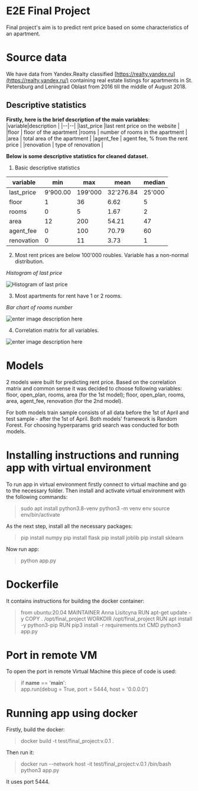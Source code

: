 # E2E Final Project

Final project's aim is to predict rent price based on some characteristics of an apartment. 

# Source data

We have data from Yandex.Realty classified [https://realty.yandex.ru](https://realty.yandex.ru/) containing real estate listings for apartments in St. Petersburg and Leningrad Oblast from 2016 till the middle of August 2018. 

## Descriptive statistics

**Firstly, here is the brief description of the main variables:**
|variable|description  |
|--|--|
|last_price |last rent price on the website |
|floor | floor of the apartment
|rooms | number of rooms in the apartment |
|area | total area of the apartment |
|agent_fee | agent fee, % from the rent price |
|renovation | type of renovation |


**Below is some descriptive statistics for cleaned dataset.** 

1. Basic descriptive statistics

|variable|min|max|mean|median|
|--|--|--|--|--|
|last_price| 9'900.00 |199'000|32'276.84|25'000|
|floor|1|36|6.62|5|
|rooms|0|5|1.67|2|
|area|12|200|54.21|47|
|agent_fee|0|100|70.79|60|
|renovation|0|11|3.73|1|

2. Most rent prices are below 100'000 roubles. Variable has a non-normal distribution.

*Histogram of last price*

![Histogram of last price](https://sun9-40.userapi.com/s/v1/ig2/6FVnDxI2Sk4HZLyOkUIgwXsr1iFbjtJ9xunSPl8aQDQTmKXUEVl9A2Ge2DMmC9W3RgZOzJC0uJ1yFGkkAaxpBUSV.jpg?size=323x225&quality=96&type=album)

3. Most apartments for rent have 1 or 2 rooms.

*Bar chart of rooms number*

![enter image description here](https://sun9-12.userapi.com/s/v1/ig2/pesVADZ8Ke1gqnWXVNvfxzUMPoyJBrtm6VcG8VmIqefEbhph4QGJnEm4i2pCRiTJNjQb-TPP860xlFoIqiq9FMAz.jpg?size=342x219&quality=96&type=album)

4. Correlation matrix for all variables. 

![enter image description here](https://sun9-20.userapi.com/s/v1/ig2/GH4Q-ys0kFr5kQBiq7lmGfcZru4EV7JXn0IalAXVyHJipAIykzLhRz8FYC2Whwyj69eFRJBMrewakcABhknuSpTY.jpg?size=402x313&quality=96&type=album)

# Models

2 models were built for predicting rent price. Based on the correlation matrix and common sense it was decided to choose following variables: floor, open_plan, rooms, area (for the 1st model); floor, open_plan, rooms, area, agent_fee, renovation (for the 2nd model).

For both models train sample consists of all data before the 1st of April and test sample - after the 1st of April. Both models' framework is Random Forest. For choosing hyperparams grid search was conducted for both models.

# Installing instructions and running app with virtual environment

To run app in virtual environment firstly connect to virtual machine and go to the necessary folder. Then install and activate virtual environment with the following commands:
>sudo apt install python3.8-venv
>python3 -m venv env
>source env/bin/activate

As the next step, install all the necessary packages:
>pip install numpy
>pip install flask
>pip install joblib
>pip install sklearn

Now run app:
>python app.py

# Dockerfile

It contains instructions for building the docker container:
> from ubuntu:20.04
MAINTAINER Anna Lisitcyna
RUN apt-get update -y
COPY . /opt/final_project
WORKDIR /opt/final_project
RUN apt install -y python3-pip
RUN pip3 install -r requirements.txt
CMD python3 app.py

#  Port in remote VM

To open the port in remote Virtual Machine this piece of code is used:
> if __name__ == '__main__':  
    app.run(debug = True, port = 5444, host = '0.0.0.0')

# Running app using docker

Firstly, build the docker:
>docker build -t test/final_project:v.0.1 .

Then run it:
>docker run --network host -it test/final_project:v.0.1 /bin/bash
>python3 app.py

It uses port 5444.
